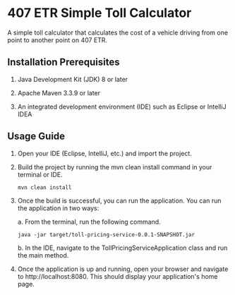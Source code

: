 # 407 ETR Simple Toll Calculator
A simple toll calculator that calculates 
the cost of a vehicle driving from one point to another point on 407 ETR.

## Installation Prerequisites
1. Java Development Kit (JDK) 8 or later
 
2. Apache Maven 3.3.9 or later

3. An integrated development environment (IDE) such as Eclipse or IntelliJ IDEA

## Usage Guide

1. Open your IDE (Eclipse, IntelliJ, etc.) and import the project.

2. Build the project by running the mvn clean install command in your terminal or IDE.
   ```
   mvn clean install
   ```

3. Once the build is successful, you can run the application. You can run the application in two ways:

   a. From the terminal, run the following command.
   ```
   java -jar target/toll-pricing-service-0.0.1-SNAPSHOT.jar
   ```

   b. In the IDE, navigate to the TollPricingServiceApplication class and run the main method.

4. Once the application is up and running, open your browser and navigate to http://localhost:8080. This should display your application's home page.
